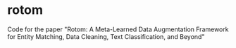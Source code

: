 # rotom
Code for the paper "Rotom: A Meta-Learned Data Augmentation Framework for Entity Matching, Data Cleaning, Text Classification, and Beyond"
